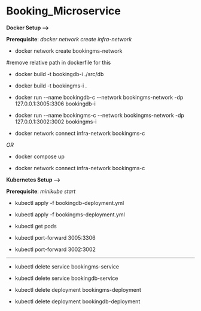 # Booking_Microservice

**Docker Setup -->**

**Prerequisite**: _docker network create infra-network_

- docker network create bookingms-network

#remove relative path in dockerfile for this
- docker build -t bookingdb-i ./src/db

- docker build -t bookingms-i .

- docker run --name bookingdb-c --network bookingms-network -dp 127.0.0.1:3005:3306 bookingdb-i

- docker run --name bookingms-c --network bookingms-network -dp 127.0.0.1:3002:3002 bookingms-i

- docker network connect infra-network bookingms-c

_OR_

- docker compose up

- docker network connect infra-network bookingms-c

**Kubernetes Setup -->**

**Prerequisite**: _minikube start_

- kubectl apply -f bookingdb-deployment.yml
  
- kubectl apply -f bookingms-deployment.yml

- kubectl get pods

- kubectl port-forward <dbpodname> 3005:3306

- kubectl port-forward <mspodname> 3002:3002

----------------------------------------------------

- kubectl delete service bookingms-service

- kubectl delete service bookingdb-service

- kubectl delete deployment bookingms-deployment

- kubectl delete deployment bookingdb-deployment
